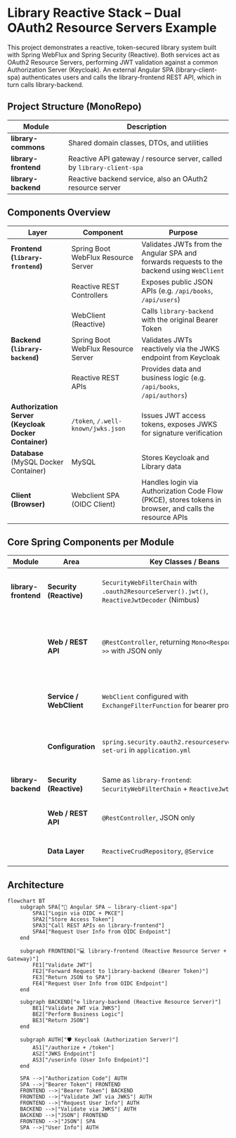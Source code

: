 # Library Reactive Stack – Dual OAuth2 Resource Servers Example

This project demonstrates a reactive, token-secured library system built with Spring WebFlux and Spring Security (Reactive).
Both services act as OAuth2 Resource Servers, performing JWT validation against a common Authorization Server (Keycloak).
An external Angular SPA (library-client-spa) authenticates users and calls the library-frontend REST API, which in turn calls library-backend.

## Project Structure (MonoRepo)

| Module               | Description                                                            |
|----------------------|------------------------------------------------------------------------|
| **library-commons**  | Shared domain classes, DTOs, and utilities                             |
| **library-frontend** | Reactive API gateway / resource server, called by `library-client-spa` |
| **library-backend**  | Reactive backend service, also an OAuth2 resource server               | |

## Components Overview

| Layer                                                     | Component                           | Purpose                                                                                                 |
|-----------------------------------------------------------|-------------------------------------|---------------------------------------------------------------------------------------------------------|
| **Frontend (`library-frontend`)**                         | Spring Boot WebFlux Resource Server | Validates JWTs from the Angular SPA and forwards requests to the backend using `WebClient`              |
|                                                           | Reactive REST Controllers           | Exposes public JSON APIs (e.g. `/api/books`, `/api/users`)                                              |
|                                                           | WebClient (Reactive)                | Calls `library-backend` with the original Bearer Token                                                  |
| **Backend (`library-backend`)**                           | Spring Boot WebFlux Resource Server | Validates JWTs reactively via the JWKS endpoint from Keycloak                                           |
|                                                           | Reactive REST APIs                  | Provides data and business logic (e.g. `/api/books`, `/api/authors`)                                    |
| **Authorization Server <br/>(Keycloak Docker Container)** | `/token`, `/.well-known/jwks.json`  | Issues JWT access tokens, exposes JWKS for signature verification                                       |
| **Database** <br/>(MySQL Docker Container)                | MySQL                               | Stores Keycloak and Library data                                                                        |~~
| **Client (Browser)**                                      | Webclient SPA (OIDC Client)         | Handles login via Authorization Code Flow (PKCE), stores tokens in browser, and calls the resource APIs |

## Core Spring Components per Module

| Module               | Area                    | Key Classes / Beans                                                                          | Purpose                                              |
|----------------------|-------------------------|----------------------------------------------------------------------------------------------|------------------------------------------------------|
| **library-frontend** | **Security (Reactive)** | `SecurityWebFilterChain` with `.oauth2ResourceServer().jwt()`, `ReactiveJwtDecoder` (Nimbus) | Validates JWTs sent from the Angular SPA             |
|                      | **Web / REST API**      | `@RestController`, returning `Mono<ResponseEntity<?>>` with JSON only                        | Handles REST endpoints and forwards calls to backend |
|                      | **Service / WebClient** | `WebClient` configured with `ExchangeFilterFunction` for bearer propagation                  | Forwards requests and tokens to `library-backend`    |
|                      | **Configuration**       | `spring.security.oauth2.resourceserver.jwt.jwk-set-uri` in `application.yml`                 | Configures JWKS endpoint for token validation        |
| **library-backend**  | **Security (Reactive)** | Same as `library-frontend`: `SecurityWebFilterChain` + `ReactiveJwtDecoder`                  | Validates tokens reactively                          |
|                      | **Web / REST API**      | `@RestController`, JSON only                                                                 | Exposes protected REST endpoints                     |
|                      | **Data Layer**          | `ReactiveCrudRepository`, `@Service`                                                         | Reactive persistence via R2DBC                       |



## Architecture

```mermaid
flowchart BT
    subgraph SPA["🧭 Angular SPA – library-client-spa"]
        SPA1["Login via OIDC + PKCE"]
        SPA2["Store Access Token"]
        SPA3["Call REST APIs on library-frontend"]
        SPA4["Request User Info from OIDC Endpoint"]
    end

    subgraph FRONTEND["💻 library-frontend (Reactive Resource Server + Gateway)"]
        FE1["Validate JWT"]
        FE2["Forward Request to library-backend (Bearer Token)"]
        FE3["Return JSON to SPA"]
        FE4["Request User Info from OIDC Endpoint"]
    end

    subgraph BACKEND["⚙️ library-backend (Reactive Resource Server)"]
        BE1["Validate JWT via JWKS"]
        BE2["Perform Business Logic"]
        BE3["Return JSON"]
    end

    subgraph AUTH["🛡️ Keycloak (Authorization Server)"]
        AS1["/authorize + /token"]
        AS2["JWKS Endpoint"]
        AS3["/userinfo (User Info Endpoint)"]
    end

    SPA -->|"Authorization Code"| AUTH
    SPA -->|"Bearer Token"| FRONTEND
    FRONTEND -->|"Bearer Token"| BACKEND
    FRONTEND -->|"Validate JWT via JWKS"| AUTH
    FRONTEND -->|"Request User Info"| AUTH
    BACKEND -->|"Validate via JWKS"| AUTH
    BACKEND -->|"JSON"| FRONTEND
    FRONTEND -->|"JSON"| SPA
    SPA -->|"User Info"| AUTH

```
